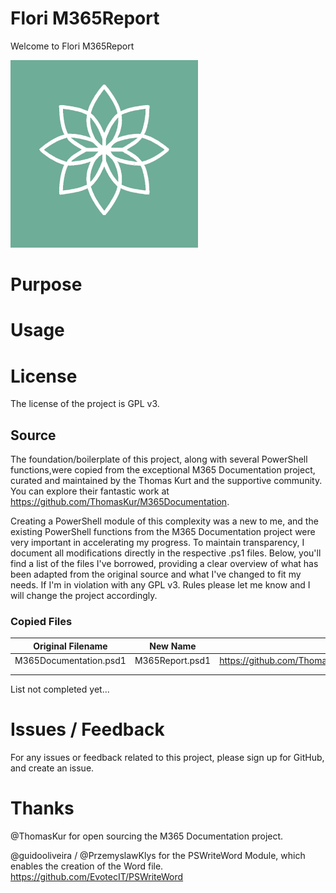 # Flori M365Report
Welcome to Flori M365Report

![Icon](./Branding/icon-small.png)

# Purpose

# Usage

# License
The license of the project is GPL v3.

## Source
The foundation/boilerplate of this project, along with several PowerShell functions,were copied from the exceptional M365 Documentation project, curated and maintained by the Thomas Kurt and the supportive community. You can explore their fantastic work at https://github.com/ThomasKur/M365Documentation.

Creating a PowerShell module of this complexity was a new to me, and the existing PowerShell functions from the M365 Documentation project were very important in accelerating my progress. To maintain transparency, I document all modifications directly in the respective .ps1 files. Below, you'll find a list of the files I've borrowed, providing a clear overview of what has been adapted from the original source and what I've changed to fit my needs. If I'm in violation with any GPL v3. Rules please let me know and I will change the project accordingly.

### Copied Files

| Original Filename  | New Name  | Source |
|---|---|---|
| M365Documentation.psd1   | M365Report.psd1   | https://github.com/ThomasKur/M365Documentation/blob/main/PSModule/M365Documentation/M365Documentation.psd1  |
|   |   |   |
|   |   |   |

List not completed yet... 

# Issues / Feedback
For any issues or feedback related to this project, please sign up for GitHub, and create an issue.

# Thanks

@ThomasKur for open sourcing the M365 Documentation project.

@guidooliveira / @PrzemyslawKlys for the PSWriteWord Module, which enables the creation of the Word file. https://github.com/EvotecIT/PSWriteWord
